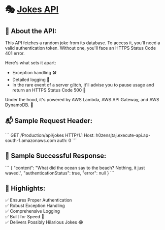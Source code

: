 # 🎭 [Jokes API](https://github.com/ThunderDrag/JokesAPI/)

## 🌟 **About the API:**

This API fetches a random joke from its database. To access it, you'll need a valid authentication token. Without one, you'll face an HTTPS Status Code 401 error.

Here's what sets it apart:
- Exception handling 🛠️
- Detailed logging 📝
- In the rare event of a server glitch, it'll advise you to pause usage and return an HTTPS Status Code 500 🚫

Under the hood, it's powered by AWS Lambda, AWS API Gateway, and AWS DynamoDB. 🚀

## 📬 **Sample Request Header:**

\```
GET /Production/api/jokes HTTP/1.1
Host: h0zensjtaj.execute-api.ap-south-1.amazonaws.com
auth: 0
\```

## 🎉 **Sample Successful Response:**

\```
{
    "content": "What did the ocean say to the beach? Nothing, it just waved.",
    "authenticationStatus": true,
    "error": null
}
\```

## 📌 **Highlights:**

✅ Ensures Proper Authentication <br />
✅ Robust Exception Handling <br />
✅ Comprehensive Logging <br />
✅ Built for Speed 🚀<br />
✅ Delivers Possibly Hilarious Jokes 😂
